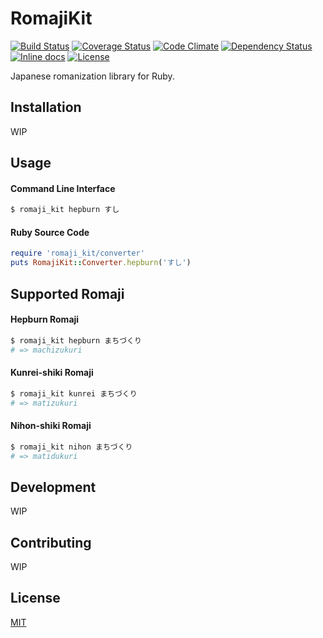 # RomajiKit

[![Build Status](https://travis-ci.org/emsk/romaji_kit.svg?branch=master)](https://travis-ci.org/emsk/romaji_kit)
[![Coverage Status](https://coveralls.io/repos/github/emsk/romaji_kit/badge.svg?branch=master)](https://coveralls.io/github/emsk/romaji_kit)
[![Code Climate](https://codeclimate.com/github/emsk/romaji_kit/badges/gpa.svg)](https://codeclimate.com/github/emsk/romaji_kit)
[![Dependency Status](https://gemnasium.com/emsk/romaji_kit.svg)](https://gemnasium.com/emsk/romaji_kit)
[![Inline docs](http://inch-ci.org/github/emsk/romaji_kit.svg?branch=master)](http://inch-ci.org/github/emsk/romaji_kit)
[![License](https://img.shields.io/badge/license-MIT-blue.svg)](LICENSE.txt)

Japanese romanization library for Ruby.

## Installation

WIP

## Usage

#### Command Line Interface

```sh
$ romaji_kit hepburn すし
```

#### Ruby Source Code

```ruby
require 'romaji_kit/converter'
puts RomajiKit::Converter.hepburn('すし')
```

## Supported Romaji

#### Hepburn Romaji

```sh
$ romaji_kit hepburn まちづくり
# => machizukuri
```

#### Kunrei-shiki Romaji

```sh
$ romaji_kit kunrei まちづくり
# => matizukuri
```

#### Nihon-shiki Romaji

```sh
$ romaji_kit nihon まちづくり
# => matidukuri
```

## Development

WIP

## Contributing

WIP

## License

[MIT](LICENSE.txt)
